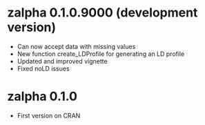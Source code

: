 # zalpha 0.1.0.9000 (development version)

* Can now accept data with missing values
* New function create_LDProfile for generating an LD profile
* Updated and improved vignette
* Fixed noLD issues

# zalpha 0.1.0

* First version on CRAN
